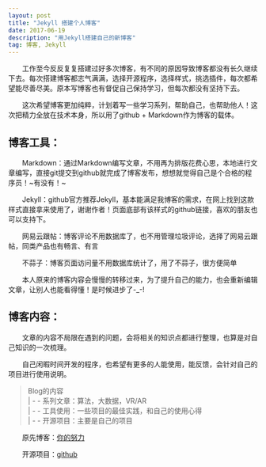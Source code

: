 ```yaml
---
layout: post
title: "Jekyll 搭建个人博客"
date: 2017-06-19
description: "用Jekyll搭建自己的新博客"
tag: 博客, Jekyll
---
```


　　工作至今反反复复搭建过好多次博客，有不同的原因导致博客都没有长久继续下去。每次搭建博客都志气满满，选择开源程序，选择样式，挑选插件，每次都希望能尽善尽美。原本写博客也有督促自己保持学习，但每次都没有坚持下去。

　　这次希望博客更加纯粹，计划着写一些学习系列，帮助自己，也帮助他人！这次把精力全放在技术本身，所以用了github + Markdown作为博客的载体。

## 博客工具：
　　Markdown：通过Markdown编写文章，不用再为排版花费心思，本地进行文章编写，直接git提交到github就完成了博客发布，想想就觉得自己是个合格的程序员！~有没有！~

　　Jekyll：github官方推荐Jekyll，基本能满足我博客的需求，在网上找到这款样式直接拿来使用了，谢谢作者！页面底部有该样式的github链接，喜欢的朋友也可以支持下。

　　网易云跟帖：博客评论不用数据库了，也不用管理垃圾评论，选择了网易云跟帖，同类产品也有畅言、有言

　　不蒜子：博客页面访问量不用数据库统计了，用了不蒜子，很方便简单

　　本人原来的博客内容会慢慢的转移过来，为了提升自己的能力，也会重新编辑文章，让别人也能看得懂！是时候进步了-_-!

## 博客内容：
　　文章的内容不局限在遇到的问题，会将相关的知识点都进行整理，也算是对自己知识的一次梳理。

　　自己闲暇时间开发的程序，也希望有更多的人能使用，能反馈，会针对自己的项目进行使用说明。

> Blog的内容    
> 	| - - 系列文章：算法，大数据，VR/AR      
> 	| - - 工具使用：一些项目的最佳实践，和自己的使用心得      
> 	| - - 开源项目：主要是自己的项目     

　　原先博客：[你的努力](http://www.ueffort.com/)

　　开源项目：[github](http://github.com/ueffort/)

